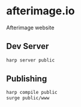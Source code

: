 # afterimage.io
Afterimage website

## Dev Server
```bash
harp server public
```


## Publishing
```bash
harp compile public
surge public/www
```
